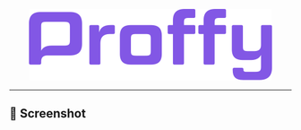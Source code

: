 <p align="center">
  <img src="public/images/logo.png" >
</p>

___

## 📸 Screenshot

<p align="center">
  <img src="public/images/Screenshot 1.png >
</p>
